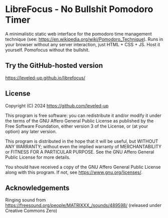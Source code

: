 # LibreFocus - No Bullshit Pomodoro Timer

A minimalistic static web interface for the pomodoro time management technique (see: <https://en.wikipedia.org/wiki/Pomodoro_Technique>). Runs in your browser without any server interaction, just HTML + CSS + JS. Host it yourself. Pomofocus without the bullshit.

## Try the GitHub-hosted version

<https://leveled-up.github.io/librefocus/>

## License

Copyright (C) 2024 <https://github.com/leveled-up>

This program is free software: you can redistribute it and/or modify
it under the terms of the GNU Affero General Public License as published by
the Free Software Foundation, either version 3 of the License, or
(at your option) any later version.

This program is distributed in the hope that it will be useful,
but WITHOUT ANY WARRANTY; without even the implied warranty of
MERCHANTABILITY or FITNESS FOR A PARTICULAR PURPOSE.  See the
GNU Affero General Public License for more details.

You should have received a copy of the GNU Affero General Public License
along with this program.  If not, see <https://www.gnu.org/licenses/>.


## Acknowledgements

Ringing sound from <https://freesound.org/people/MATRIXXX_/sounds/489598/> (released under Creative Commons Zero)
